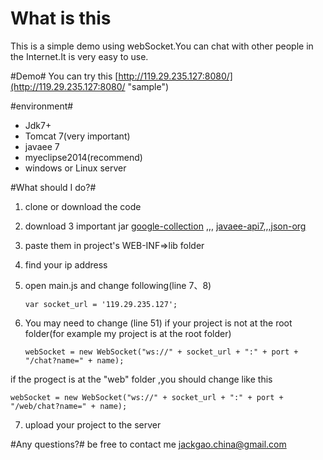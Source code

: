 # What is this #

This is a simple demo using webSocket.You can chat with other people in the Internet.It is very easy to use.


#Demo#
You can try this [http://119.29.235.127:8080/](http://119.29.235.127:8080/ "sample")



#environment#

- Jdk7+
- Tomcat 7(very important)
- javaee 7
- myeclipse2014(recommend)
- windows or Linux server



#What should I do?#
1. clone or download the code
2. download 3 important jar   [google-collection](http://api.androidhive.info/jar/google-collections-0.8.jar "google-collection")  ,,,   [javaee-api7](http://api.androidhive.info/jar/javaee-api-7.0.jar),,,[json-org](http://api.androidhive.info/jar/json-org.jar)
3. paste them in project's WEB-INF=>lib folder
4. find your ip address
5. open main.js and change following(line 7、8)

    `var socket_url = '119.29.235.127';`


6. You may need to change (line 51) if your project is not at the root folder(for example my project is at the root folder)

	`webSocket = new WebSocket("ws://" + socket_url + ":" + port + "/chat?name=" + name);`

if the progect is at the "web" folder ,you should change like this

	webSocket = new WebSocket("ws://" + socket_url + ":" + port + "/web/chat?name=" + name);




7. upload your project to the server




#Any questions?#
be free to contact me    jackgao.china@gmail.com